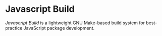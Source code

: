 Javascript Build
================

*Javascript Build* is a lightweight GNU Make-based build system for best-practice JavaScript package
 development.
